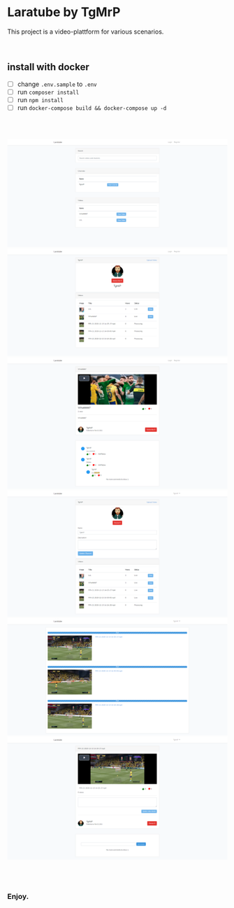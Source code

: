 # Laratube by TgMrP

This project is a video-plattform for various scenarios.

<br />

## install with docker

-   [ ] change `.env.sample` to `.env`
-   [ ] run `composer install`
-   [ ] run `npm install`
-   [ ] run `docker-compose build && docker-compose up -d`

<br />
<br />

![](./git-img/1.png)
![](./git-img/2.png)
![](./git-img/3.png)
![](./git-img/4.png)
![](./git-img/5.png)
![](./git-img/6.png)

<br />
<br />

### Enjoy.
